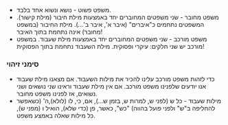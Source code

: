 - משפט פשוט - נושא ונשוא אחד בלבד.
- משפט מחובר - שני משפטים המחוברים יחד באמצעות מילת חיבור (מילת קישור). המשפטים נתחמים כ"איברים" (איבר א', איבר ב'...). מילת החיבור (במשפט מחובר) אינה נתחמת בתוך האיבר!
- משפט מורכב - שני משפטים המחוברים יחד באמצעות מילת שעבוד. במשפט מורכב יש שני חלקים: עיקרי ופסוקית. מילת השעבוד נתחמת בתוך הפסוקית!  

### סימני זיהוי
- כדי לזהות משפט מורכב עלינו להכיר את מילות השעבוד. אם מצאנו מילת שעבוד אנו יודעים שלפנינו משפט מורכב. אם אין מילת שעבוד וראינו שני נושאים ושני נשואים, אז לפנינו משפט מחובר.
- מילות שעבוד - כל ש (לפני ש, למרות ש, בזמן ש...), אם, כי, לו (לולא),ה' (כשאפשר להחליפה ב"ש" ולפני פועל בהווה) "כש", כאשר, פן (כדי שלא), הואיל ו (מפני ש), כל מילות שאלה באמצע משפט.